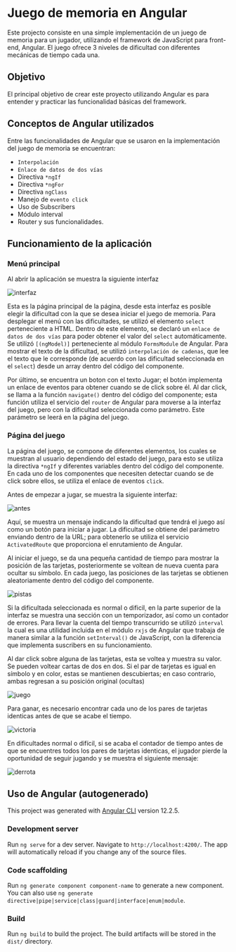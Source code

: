 # Juego de memoria en Angular

Este projecto consiste en una simple implementación de un juego de memoria para un jugador, utilizando el framework de JavaScript para front-end, Angular. El juego ofrece 3 niveles de dificultad con diferentes mecánicas de tiempo cada una. 

## Objetivo

El principal objetivo de crear este proyecto utilizando Angular es para entender y practicar las funcionalidad básicas del framework. 

## Conceptos de Angular utilizados

Entre las funcionalidades de Angular que se usaron en la implementación del juego de memoria se encuentran:

- ``Interpolación``
- `Enlace de datos de dos vías`
- Directiva ``*ngIf``
- Directiva ``*ngFor``
- Directiva ``ngClass``
- Manejo de ``evento click``
- Uso de Subscribers
- Módulo interval
- Router y sus funcionalidades. 

## Funcionamiento de la aplicación

### Menú principal

Al abrir la aplicación se muestra la siguiente interfaz

![interfaz](src/assets/readme/interfaz.png "Interfaz")

Esta es la página principal de la página, desde esta interfaz es posible elegir la dificultad con la que se desea iniciar el juego de memoria. Para desplegar el menú con las dificultades, se utilizó el elemento `select` perteneciente a HTML. Dentro de este elemento, se declaró un ``enlace de datos de dos vías`` para poder obtener el valor del `select` automáticamente. Se utilizó ``[(ngModel)]`` perteneciente al módulo ``FormsModule`` de Angular. Para mostrar el texto de la dificultad, se utilizó `interpolación de cadenas`, que lee el texto que le corresponde (de acuerdo con las dificultad seleccionada en el `select`) desde un array dentro del código del componente.

Por último, se encuentra un boton con el texto Jugar; el botón implementa un enlace de eventos para obtener cuando se de click sobre él. Al dar click, se llama a la función `navigate()` dentro del código del componente; esta función utiliza el servicio del `router` de Angular para moverse a la interfaz del juego, pero con la dificultad seleccionada como parámetro. Este parámetro se leerá en la página del juego. 

### Página del juego

La página del juego, se compone de diferentes elementos, los cuales se muestran al usuario dependiendo del estado del juego, para esto se utiliza la directiva `*ngIf` y diferentes variables dentro del código del componente. En cada uno de los componentes que necesiten detectar cuando se de click sobre ellos, se utiliza el enlace de eventos `click`.

Antes de empezar a jugar, se muestra la siguiente interfaz:

![antes](src/assets/readme/antes.png "antes de empezar")

Aquí, se muestra un mensaje indicando la dificultad que tendrá el juego así como un botón para iniciar a jugar. La dificultad se obtiene del parámetro enviando dentro de la URL; para obtenerlo se utiliza el servicio `ActivatedRoute` que proporciona el enrutamiento de Angular.

Al iniciar el juego, se da una pequeña cantidad de tiempo para mostrar la posición de las tarjetas, posteriormente se voltean de nueva cuenta para ocultar su símbolo. En cada juego, las posiciones de las tarjetas se obtienen aleatoriamente dentro del código del componente.

![pistas](src/assets/readme/pistas.png "Pistas")

Si la dificultada seleccionada es normal o dificil, en la parte superior de la interfaz se muestra una sección con un temporizador, así como un contador de errores. Para llevar la cuenta del tiempo transcurrido se utilizó `interval` la cual es una utilidad incluida en el módulo `rxjs` de Angular que trabaja de manera similar a la función `setInterval()` de JavaScript, con la diferencia que implementa suscribers en su funcionamiento.

Al dar click sobre alguna de las tarjetas, esta se voltea y muestra su valor. Se pueden voltear cartas de dos en dos. Si el par de tarjetas es igual en símbolo y en color, estas se mantienen descubiertas; en caso contrario, ambas regresan a su posición original (ocultas)

![juego](src/assets/readme/juego.png "Juego")

Para ganar, es necesario encontrar cada uno de los pares de tarjetas identicas antes de que se acabe el tiempo.

![victoria](src/assets/readme/victoria.png "Victoria")

En dificultades normal o difícil, si se acaba el contador de tiempo antes de que se encuentres todos los pares de tarjetas identicas, el jugador pierde la oportunidad de seguir jugando y se muestra el siguiente mensaje:

![derrota](src/assets/readme/derrota.png "Derrota")


## Uso de Angular (autogenerado)

This project was generated with [Angular CLI](https://github.com/angular/angular-cli) version 12.2.5.

### Development server

Run `ng serve` for a dev server. Navigate to `http://localhost:4200/`. The app will automatically reload if you change any of the source files.

### Code scaffolding

Run `ng generate component component-name` to generate a new component. You can also use `ng generate directive|pipe|service|class|guard|interface|enum|module`.

### Build

Run `ng build` to build the project. The build artifacts will be stored in the `dist/` directory.

